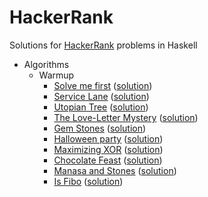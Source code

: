 HackerRank
==========

Solutions for [HackerRank](https://www.hackerrank.com/) problems in Haskell

- Algorithms
  - Warmup
    - [Solve me first](https://www.hackerrank.com/challenges/solve-me-first) ([solution](Algorithms/Warmup/SolveMeFirst/src/Main.hs))
    - [Service Lane](https://www.hackerrank.com/challenges/service-lane) ([solution](Algorithms/Warmup/ServiceLane/src/Main.hs))
    - [Utopian Tree](https://www.hackerrank.com/challenges/utopian-tree) ([solution](Algorithms/Warmup/UtopianTree/src/Main.hs))
    - [The Love-Letter Mystery](https://www.hackerrank.com/challenges/the-love-letter-mystery) ([solution](Algorithms/Warmup/TheLoveLetterMystery/src/Main.hs))
    - [Gem Stones](https://www.hackerrank.com/challenges/gem-stones) ([solution](Algorithms/Warmup/GemStones/src/Main.hs))
    - [Halloween party](https://www.hackerrank.com/challenges/halloween-party) ([solution](Algorithms/Warmup/HalloweenParty/src/Main.hs))
    - [Maximizing XOR](https://www.hackerrank.com/challenges/maximizing-xor) ([solution](Algorithms/Warmup/MaximizingXOR/src/Main.hs))
    - [Chocolate Feast](https://www.hackerrank.com/challenges/chocolate-feast) ([solution](Algorithms/Warmup/ChocolateFeast/src/Main.hs))
    - [Manasa and Stones](https://www.hackerrank.com/challenges/manasa-and-stones) ([solution](Algorithms/Warmup/ManasaAndStones/src/Main.hs))
    - [Is Fibo](https://www.hackerrank.com/challenges/is-fibo) ([solution](Algorithms/Warmup/IsFibo/src/Main.hs))